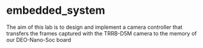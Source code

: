 # embedded_system

The aim of this lab is to design and implement a camera controller that transfers the frames captured with the TRRB-D5M camera to the
memory of our DEO-Nano-Soc board
